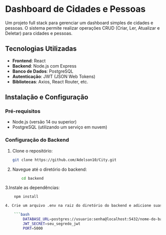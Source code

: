 # Dashboard de Cidades e Pessoas

Um projeto full stack para gerenciar um dashboard simples de cidades e pessoas. O sistema permite realizar operações CRUD (Criar, Ler, Atualizar e Deletar) para cidades e pessoas.

## Tecnologias Utilizadas

- **Frontend**: React
- **Backend**: Node.js com Express
- **Banco de Dados**: PostgreSQL
- **Autenticação**: JWT (JSON Web Tokens)
- **Bibliotecas**: Axios, React Router, etc.

## Instalação e Configuração

### Pré-requisitos

- Node.js (versão 14 ou superior)
- PostgreSQL (utilizando um serviço em nuvem)

### Configuração do Backend

1. Clone o repositório:

   ```bash
   git clone https://github.com/Adelson10/City.git

2. Navegue até o diretório do backend:

    ```bash
        cd backend

3.Instale as dependências:

```bash
    npm install

4. Crie um arquivo .env na raiz do diretório do backend e adicione suas variáveis de ambiente:

    ```bash
        DATABASE_URL=postgres://usuario:senha@localhost:5432/nome-do-banco
        JWT_SECRET=seu_segredo_jwt
        PORT=5000
